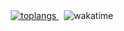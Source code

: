 <div align="center">
  <a href="https://github.com/anuraghazra/github-readme-stats&count_private=true">
    <img src="https://github-readme-stats.vercel.app/api/top-langs/?username=mdaffarh&theme=moltack&layout=donut&size_weight=0.5&count_weight=0.5" alt="toplangs"/>
  </a>
  &nbsp;
  <img src="https://github-readme-stats.vercel.app/api/wakatime/?username=mdaffarh&theme=moltack&layout=compact&langs_count=10&v=2" alt="wakatime"/>
</div>
